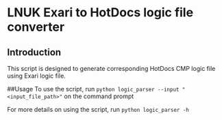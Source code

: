 # LNUK Exari to HotDocs logic file converter
## Introduction
This script is designed to generate corresponding HotDocs CMP logic file using Exari logic file.

##Usage
To use the script, run `python logic_parser --input "<input_file_path>"` on the command prompt

For more details on using the script, run `python logic_parser -h`